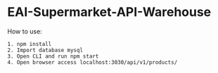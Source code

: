 # EAI-Supermarket-API-Warehouse

How to use:	

	1. npm install 
	2. Import database mysql
	3. Open CLI and run npm start	
	4. Open browser access localhost:3030/api/v1/products/
	
